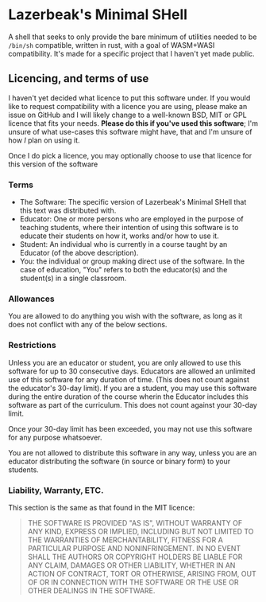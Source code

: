 # Lazerbeak's Minimal SHell

A shell that seeks to only provide the bare minimum of utilities needed to be `/bin/sh` compatible, written in rust, with a goal of WASM+WASI compatibility. It's made for a specific project that I haven't yet made public.

## Licencing, and terms of use

I haven't yet decided what licence to put this software under. If you would like to request compatibility with a licence you are using, please make an issue on GitHub and I will likely change to a well-known BSD, MIT or GPL licence that fits your needs. **Please do this if you've used this software**; I'm unsure of what use-cases this software might have, that and I'm unsure of how _I_ plan on using it.

Once I do pick a licence, you may optionally choose to use that licence for this version of the software

### Terms

- The Software: The specific version of Lazerbeak's Minimal SHell that this text was distributed with.
- Educator: One or more persons who are employed in the purpose of teaching students, where their intention of using this software is to educate their students on how it, works and/or how to use it.
- Student: An individual who is currently in a course taught by an Educator (of the above description).
- You: the individual or group making direct use of the software. In the case of education, "You" refers to both the educator(s) and the student(s) in a single classroom.

### Allowances

You are allowed to do anything you wish with the software, as long as it does not conflict with any of the below sections.

### Restrictions

Unless you are an educator or student, you are only allowed to use this software for up to 30 consecutive days.
Educators are allowed an unlimited use of this software for any duration of time. (This does not count against the educator's 30-day limit).
If you are a student, you may use this software during the entire duration of the course wherin the Educator includes this software as part of the curriculum. This does not count against your 30-day limit.

Once your 30-day limit has been exceeded, you may not use this software for any purpose whatsoever.

You are not allowed to distribute this software in any way, unless you are an educator distributing the software (in source or binary form) to your students.

### Liability, Warranty, ETC.

This section is the same as that found in the MIT licence:

>THE SOFTWARE IS PROVIDED "AS IS", WITHOUT WARRANTY OF ANY KIND, EXPRESS OR IMPLIED, INCLUDING BUT NOT LIMITED TO THE WARRANTIES OF MERCHANTABILITY, FITNESS FOR A PARTICULAR PURPOSE AND NONINFRINGEMENT. IN NO EVENT SHALL THE AUTHORS OR COPYRIGHT HOLDERS BE LIABLE FOR ANY CLAIM, DAMAGES OR OTHER LIABILITY, WHETHER IN AN ACTION OF CONTRACT, TORT OR OTHERWISE, ARISING FROM, OUT OF OR IN CONNECTION WITH THE SOFTWARE OR THE USE OR OTHER DEALINGS IN THE SOFTWARE.

